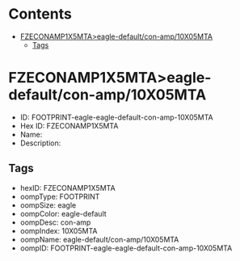



Contents
========

* [FZECONAMP1X5MTA>eagle-default/con-amp/10X05MTA](#fzeconamp1x5mtaeagle-defaultcon-amp10x05mta)
	* [Tags](#tags)

# FZECONAMP1X5MTA>eagle-default/con-amp/10X05MTA

- ID: FOOTPRINT-eagle-eagle-default-con-amp-10X05MTA
- Hex ID: FZECONAMP1X5MTA
- Name: 
- Description: 

## Tags

- hexID: FZECONAMP1X5MTA
- oompType: FOOTPRINT
- oompSize: eagle
- oompColor: eagle-default
- oompDesc: con-amp
- oompIndex: 10X05MTA
- oompName: eagle-default/con-amp/10X05MTA
- oompID: FOOTPRINT-eagle-eagle-default-con-amp-10X05MTA

